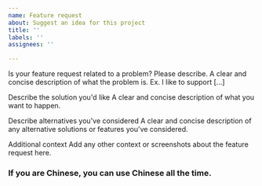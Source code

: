 ```yaml
---
name: Feature request
about: Suggest an idea for this project
title: ''
labels: ''
assignees: ''

---
```


Is your feature request related to a problem? Please describe. A clear and concise description of what the problem is. Ex. I like to support [...]

Describe the solution you'd like A clear and concise description of what you want to happen.

Describe alternatives you've considered A clear and concise description of any alternative solutions or features you've considered.

Additional context Add any other context or screenshots about the feature request here.

### If you are Chinese, you can use Chinese all the time.

